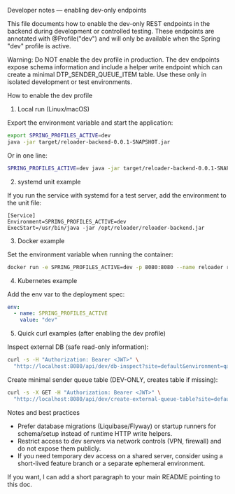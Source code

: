 Developer notes — enabling dev-only endpoints

This file documents how to enable the dev-only REST endpoints in the backend during development or controlled testing. These endpoints are annotated with @Profile("dev") and will only be available when the Spring "dev" profile is active.

Warning: Do NOT enable the dev profile in production. The dev endpoints expose schema information and include a helper write endpoint which can create a minimal DTP_SENDER_QUEUE_ITEM table. Use these only in isolated development or test environments.

How to enable the dev profile

1) Local run (Linux/macOS)

Export the environment variable and start the application:

```bash
export SPRING_PROFILES_ACTIVE=dev
java -jar target/reloader-backend-0.0.1-SNAPSHOT.jar
```

Or in one line:

```bash
SPRING_PROFILES_ACTIVE=dev java -jar target/reloader-backend-0.0.1-SNAPSHOT.jar
```

2) systemd unit example

If you run the service with systemd for a test server, add the environment to the unit file:

```
[Service]
Environment=SPRING_PROFILES_ACTIVE=dev
ExecStart=/usr/bin/java -jar /opt/reloader/reloader-backend.jar
```

3) Docker example

Set the environment variable when running the container:

```bash
docker run -e SPRING_PROFILES_ACTIVE=dev -p 8080:8080 --name reloader reloader-backend:latest
```

4) Kubernetes example

Add the env var to the deployment spec:

```yaml
env:
  - name: SPRING_PROFILES_ACTIVE
    value: "dev"
```

5) Quick curl examples (after enabling the dev profile)

Inspect external DB (safe read-only information):

```bash
curl -s -H "Authorization: Bearer <JWT>" \
  "http://localhost:8080/api/dev/db-inspect?site=default&environment=qa" | jq
```

Create minimal sender queue table (DEV-ONLY, creates table if missing):

```bash
curl -s -X GET -H "Authorization: Bearer <JWT>" \
  "http://localhost:8080/api/dev/create-external-queue-table?site=default&environment=qa" | jq
```

Notes and best practices

- Prefer database migrations (Liquibase/Flyway) or startup runners for schema/setup instead of runtime HTTP write helpers.
- Restrict access to dev servers via network controls (VPN, firewall) and do not expose them publicly.
- If you need temporary dev access on a shared server, consider using a short-lived feature branch or a separate ephemeral environment.

If you want, I can add a short paragraph to your main README pointing to this doc.
